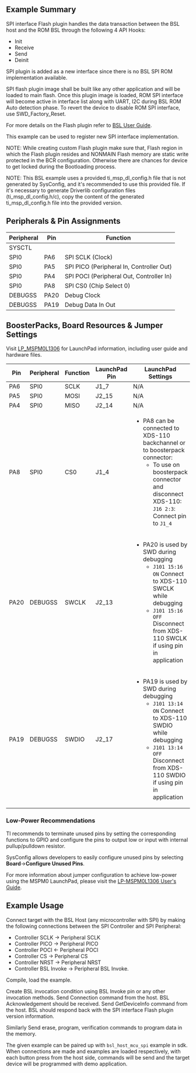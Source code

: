 ## Example Summary

SPI interface Flash plugin handles the data transaction between the
BSL host and the ROM BSL through the following 4 API Hooks:
- Init
- Receive
- Send
- Deinit

SPI plugin is added as a new interface since there is no BSL SPI ROM
implementation available.

SPI flash plugin image shall be built like any other application and will be loaded to main flash.
Once this plugin image is loaded, ROM SPI interface will become active in interface list
along with UART, I2C during BSL ROM Auto detection phase.
To revert the device to disable ROM SPI interface, use SWD_Factory_Reset.

For more details on the Flash plugin refer to [BSL User Guide](https://www.ti.com/lit/ug/slau887/slau887.pdf).

This example can be used to register new SPI interface implementation.

NOTE:
While creating custom Flash plugin make sure that, Flash region in which
the Flash plugin resides and NONMAIN Flash memory are static write protected
in the BCR configuration. Otherwise there are chances for device to get locked
during the Bootloading process.

NOTE:
This BSL example uses a provided ti_msp_dl_config.h file that is not generated
by SysConfig, and it's recommended to use this provided file. If it's necessary
to generate Driverlib configuration files (ti_msp_dl_config.h/c), copy the
content of the generated ti_msp_dl_config.h file into the provided version.

## Peripherals & Pin Assignments

| Peripheral | Pin | Function |
| --- | --- | --- |
| SYSCTL |  |  |
| SPI0 | PA6 | SPI SCLK (Clock) |
| SPI0 | PA5 | SPI PICO (Peripheral In, Controller Out) |
| SPI0 | PA4 | SPI POCI (Peripheral Out, Controller In) |
| SPI0 | PA8 | SPI CS0 (Chip Select 0) |
| DEBUGSS | PA20 | Debug Clock |
| DEBUGSS | PA19 | Debug Data In Out |

## BoosterPacks, Board Resources & Jumper Settings

Visit [LP_MSPM0L1306](https://www.ti.com/tool/LP-MSPM0L1306) for LaunchPad information, including user guide and hardware files.

| Pin | Peripheral | Function | LaunchPad Pin | LaunchPad Settings |
| --- | --- | --- | --- | --- |
| PA6 | SPI0 | SCLK | J1_7 | N/A |
| PA5 | SPI0 | MOSI | J2_15 | N/A |
| PA4 | SPI0 | MISO | J2_14 | N/A |
| PA8 | SPI0 | CS0 | J1_4 | <ul><li>PA8 can be connected to XDS-110 backchannel or to boosterpack connector:<br><ul><li>To use on boosterpack connector and disconnect XDS-110:<br>  `J16 2:3`: Connect pin to `J1_4`</ul></ul> |
| PA20 | DEBUGSS | SWCLK | J2_13 | <ul><li>PA20 is used by SWD during debugging<br><ul><li>`J101 15:16 ON` Connect to XDS-110 SWCLK while debugging<br><li>`J101 15:16 OFF` Disconnect from XDS-110 SWCLK if using pin in application</ul></ul> |
| PA19 | DEBUGSS | SWDIO | J2_17 | <ul><li>PA19 is used by SWD during debugging<br><ul><li>`J101 13:14 ON` Connect to XDS-110 SWDIO while debugging<br><li>`J101 13:14 OFF` Disconnect from XDS-110 SWDIO if using pin in application</ul></ul> |

### Low-Power Recommendations
TI recommends to terminate unused pins by setting the corresponding functions to
GPIO and configure the pins to output low or input with internal
pullup/pulldown resistor.

SysConfig allows developers to easily configure unused pins by selecting **Board**→**Configure Unused Pins**.

For more information about jumper configuration to achieve low-power using the
MSPM0 LaunchPad, please visit the [LP-MSPM0L1306 User's Guide](https://www.ti.com/lit/slau869).

## Example Usage

Connect target with the BSL Host (any microcontroller with SPI) by making the following connections between
the SPI Controller and SPI Peripheral:
- Controller SCLK -> Peripheral SCLK
- Controller PICO -> Peripheral PICO
- Controller POCI <- Peripheral POCI
- Controller CS -> Peripheral CS
- Controller NRST -> Peripheral NRST
- Controller BSL Invoke -> Peripheral BSL Invoke.

Compile, load the example.

Create BSL invocation condition using BSL Invoke pin or any other invocation methods.
Send Connection command from the host. BSL Acknowledgement should be received.
Send GetDeviceInfo command from the host.
BSL should respond back with the SPI interface Flash plugin version information.

Similarly Send erase, program, verification commands to program data in the memory.

The given example can be paired up with `bsl_host_mcu_spi` example in sdk.
When connections are made and examples are loaded respectively, with each button press
from the host side, commands will be send and the target device will be programmed with demo application.
